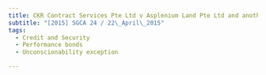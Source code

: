 ```yaml
---
title: CKR Contract Services Pte Ltd v Asplenium Land Pte Ltd and another and another appeal 
subtitle: "[2015] SGCA 24 / 22\_April\_2015"
tags:
  - Credit and Security
  - Performance bonds
  - Unconscionability exception

---
```



